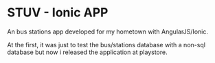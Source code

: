 # STUV - Ionic APP

An bus stations app developed for my hometown with AngularJS/Ionic. 

At the first, it was just to test the bus/stations database with a non-sql database but now i released the application at playstore.